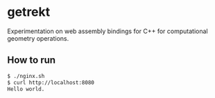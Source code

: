 # getrekt

Experimentation on web assembly bindings for C++ for computational geometry operations.

## How to run

```sh
$ ./nginx.sh
$ curl http://localhost:8080
Hello world.
```
